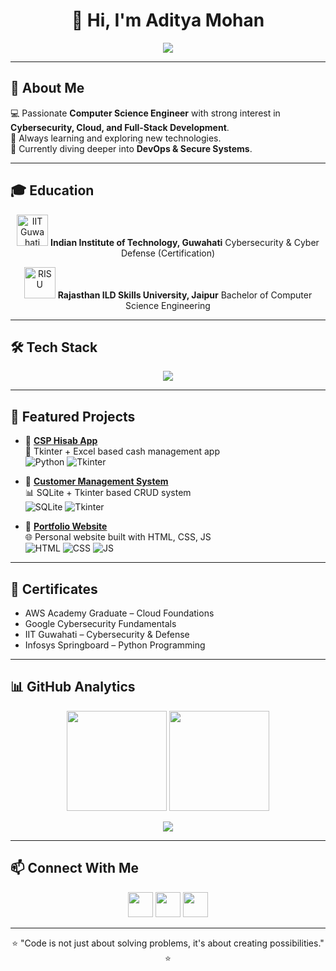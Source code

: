 <!-- HEADER -->
<h1 align="center">👋 Hi, I'm Aditya Mohan</h1>

<p align="center">
  <img src="https://readme-typing-svg.herokuapp.com?size=22&duration=4000&color=4E9F3D&center=true&vCenter=true&width=600&lines=Full-Stack+Developer;Cybersecurity+Enthusiast;Cloud+%26+DevOps+Learner;Tech+Explorer+%7C+Problem+Solver" />
</p>

---

## 🚀 About Me  
💻 Passionate **Computer Science Engineer** with strong interest in **Cybersecurity, Cloud, and Full-Stack Development**.  
🎯 Always learning and exploring new technologies.  
🌱 Currently diving deeper into **DevOps & Secure Systems**.  

---

## 🎓 Education  

<p align="center">
  <img src="https://upload.wikimedia.org/wikipedia/en/0/04/IIT_Guwahati_Logo.svg" alt="IIT Guwahati" width="50" />
  <b> Indian Institute of Technology, Guwahati</b>  
  Cybersecurity & Cyber Defense (Certification)  
</p>

<p align="center">
  <img src="https://upload.wikimedia.org/wikipedia/en/5/53/Rajasthan_Institute_of_Engineering_and_Technology_logo.png" alt="RISU" width="50" />
  <b> Rajasthan ILD Skills University, Jaipur</b>  
  Bachelor of Computer Science Engineering  
</p>

---

## 🛠️ Tech Stack  

<p align="center">
  <img src="https://skillicons.dev/icons?i=python,java,javascript,html,css,tailwind,react,nodejs,mysql,sqlite,git,github,linux,aws,docker&perline=8" />
</p>

---

## 📌 Featured Projects  

- 🔹 **[CSP Hisab App](https://github.com/adityamohan-cse/CSP-Hisab-App)**  
  🧾 Tkinter + Excel based cash management app  
  ![Python](https://img.shields.io/badge/Code-Python-blue?logo=python) ![Tkinter](https://img.shields.io/badge/GUI-Tkinter-green?logo=python)

- 🔹 **[Customer Management System](https://github.com/adityamohan-cse/Customer-Management-System)**  
  📊 SQLite + Tkinter based CRUD system  
  ![SQLite](https://img.shields.io/badge/DB-SQLite-lightgrey?logo=sqlite) ![Tkinter](https://img.shields.io/badge/GUI-Tkinter-green?logo=python)

- 🔹 **[Portfolio Website](https://github.com/adityamohan-cse/Portfolio)**  
  🌐 Personal website built with HTML, CSS, JS  
  ![HTML](https://img.shields.io/badge/Code-HTML-orange?logo=html5) ![CSS](https://img.shields.io/badge/Style-CSS-blue?logo=css3) ![JS](https://img.shields.io/badge/Script-JavaScript-yellow?logo=javascript)

---

## 📜 Certificates  

- AWS Academy Graduate – Cloud Foundations  
- Google Cybersecurity Fundamentals  
- IIT Guwahati – Cybersecurity & Defense  
- Infosys Springboard – Python Programming  

---

## 📊 GitHub Analytics  

<p align="center">
  <img src="https://github-readme-stats.vercel.app/api?username=adityamohan-cse&show_icons=true&theme=tokyonight" height="160"/>
  <img src="https://github-readme-streak-stats.herokuapp.com/?user=adityamohan-cse&theme=tokyonight" height="160"/>
</p>

<p align="center">
  <img src="https://github-readme-activity-graph.vercel.app/graph?username=adityamohan-cse&theme=tokyo-night" />
</p>

---

## 📫 Connect With Me  

<p align="center">
  <a href="https://linkedin.com/in/adityamohan-cse"><img src="https://skillicons.dev/icons?i=linkedin" height="40" /></a>
  <a href="mailto:adityamohan.work@gmail.com"><img src="https://skillicons.dev/icons?i=gmail" height="40" /></a>
  <a href="https://github.com/adityamohan-cse"><img src="https://skillicons.dev/icons?i=github" height="40" /></a>
</p>

---

<p align="center">⭐ "Code is not just about solving problems, it's about creating possibilities." ⭐</p>

